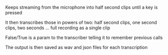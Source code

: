 Keeps streaming from the microphone into half second clips until a key is pressed

It then transcribes those in powers of two: half second clips, one second clips, two seconds ... full recording as a single clip

False/True is a param to the transcriber telling it to remember previous calls

The output is then saved as wav and json files for each transcription